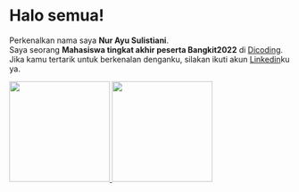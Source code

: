 # Halo semua! 
Perkenalkan nama saya **Nur Ayu Sulistiani**.\
Saya seorang **Mahasiswa tingkat akhir peserta Bangkit2022** di [Dicoding](https://www.dicoding.com/).\
Jika kamu tertarik untuk berkenalan denganku, silakan ikuti akun [Linkedin](https://www.linkedin.com/mwlite/in/nur-ayu-sulistiani-3a4481204)ku ya.
 
<p align="left">
<a href="https://github.com/nurayusulistiani11">
  <img height="180em" src="https://github-readme-stats-eight-theta.vercel.app/api?username=nurayusulistiani11&show_icons=true&theme=algolia&include_all_commits=true&count_private=true"/>
  <img height="180em" src="https://github-readme-stats-eight-theta.vercel.app/api/top-langs/?username=nurayusulistiani11&layout=compact&langs_count=8&theme=algolia"/>
</a>
</p>

